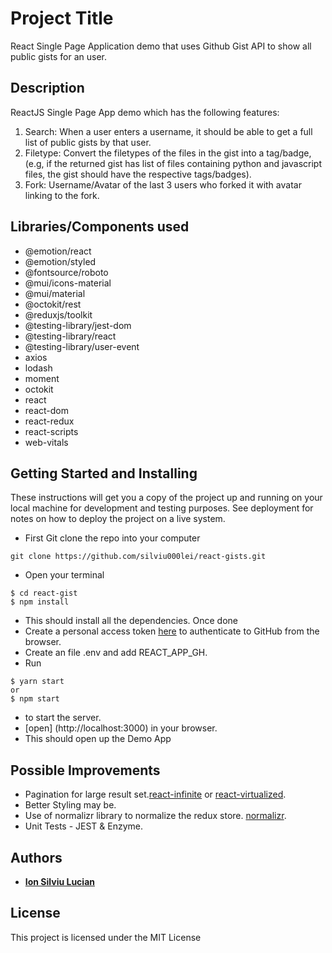 # Project Title
React Single Page Application demo that uses Github Gist API to show all public gists for an user.


## Description
ReactJS Single Page App demo which has the following features:
1. Search: When a user enters a username, it should be able to get a full list of public gists by that user.
2. Filetype: Convert the filetypes of the files in the gist into a tag/badge, (e.g, if the returned gist has list of files containing python and javascript files, the gist should have the respective tags/badges).
3. Fork: Username/Avatar of the last 3 users who forked it with avatar linking to the fork.


## Libraries/Components used
* @emotion/react
* @emotion/styled
* @fontsource/roboto
* @mui/icons-material
* @mui/material
* @octokit/rest
* @reduxjs/toolkit
* @testing-library/jest-dom
* @testing-library/react
* @testing-library/user-event
* axios
* lodash
* moment
* octokit
* react
* react-dom
* react-redux
* react-scripts
* web-vitals


## Getting Started and Installing
These instructions will get you a copy of the project up and running on your local machine for development and testing purposes. See deployment for notes on how to deploy the project on a live system.

* First Git clone the repo into your computer
```
git clone https://github.com/silviu000lei/react-gists.git
```
* Open your terminal
```
$ cd react-gist
$ npm install
```
* This should install all the dependencies. Once done
* Create a personal access token [here](https://github.com/settings/tokens) to authenticate to GitHub from the browser.
* Create an file .env and add REACT_APP_GH.
* Run
``` 
$ yarn start
or
$ npm start
```
* to start the server.
* [open] (http://localhost:3000) in your browser.
* This should open up the Demo App

## Possible Improvements
* Pagination for large result set.[react-infinite](https://github.com/seatgeek/react-infinite) or [react-virtualized](https://github.com/bvaughn/react-virtualized).
* Better Styling may be.
* Use of normalizr library to normalize the redux store. [normalizr](https://github.com/paularmstrong/normalizr).
* Unit Tests - JEST & Enzyme.

## Authors
* **[Ion Silviu Lucian](https://github.com/silviu000lei)**

## License
This project is licensed under the MIT License

